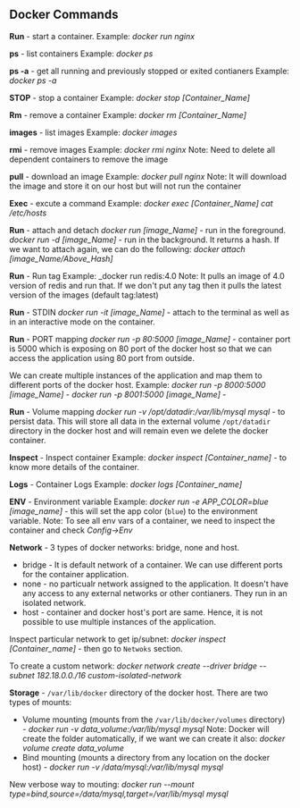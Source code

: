 ## Docker Commands

__Run__ - start a container.
Example: _docker run nginx_

__ps__ - list containers
Example: _docker ps_

__ps -a__ - get all running and previously stopped or exited contianers
Example: _docker ps -a_

__STOP__ - stop a container
Example: _docker stop [Container_Name]_

__Rm__ - remove a container
Example: _docker rm [Container_Name]_

__images__ - list images
Example: _docker images_

__rmi__ - remove images
Example: _docker rmi nginx_
Note: Need to delete all dependent containers to remove the image

__pull__ - download an image
Example: _docker pull nginx_
Note: It will download the image and store it on our host but will  not run the container

__Exec__ - excute a command
Example: _docker exec [Container_Name] cat /etc/hosts_

__Run__ - attach and detach
_docker run [image_Name]_ - run in the foreground.
_docker run -d [image_Name]_ - run in the background. It returns a hash.
If we want to attach again, we can do the following:
_docker attach [image_Name/Above_Hash]_

__Run__ - Run tag
Example: _docker run redis:4.0
Note: It pulls an image of 4.0 version of redis and run that. If we don't put any tag then it pulls the latest version of the images (default tag:latest)

__Run__ - STDIN
_docker run -it [image_Name]_ - attach to the terminal as well as in an interactive mode on the container.

__Run__ - PORT mapping
_docker run -p  80:5000 [image_Name]_ - container port is 5000 which is exposing on 80 port of the docker host so that we can access the application using 80 port from outside.

We can create multiple instances of the application and map them to different  ports of the docker host.
Example: 
_docker run -p  8000:5000 [image_Name]_ - 
_docker run -p  8001:5000 [image_Name]_ - 

__Run__ - Volume mapping
_docker run -v /opt/datadir:/var/lib/mysql mysql_ - to persist data. This will store all data in the external volume `/opt/datadir` directory in the docker host and will remain even we delete the docker container. 

__Inspect__ - Inspect container
Example: _docker inspect [Container_name]_ - to know more details of the container.

__Logs__ - Container Logs
Example: _docker logs [Container_name]_

__ENV__ - Environment variable
Example: _docker run -e APP_COLOR=blue [image_name]_ - this will set the app color (`blue`) to the environment variable.
Note: To see all env vars of  a container, we need to inspect the container and check _Config->Env_

__Network__ - 3 types of docker networks: bridge, none and host.
* bridge - It is default network of a container. We can use different ports for the container application.
* none - no particualr network assigned to the application. It doesn't have any access to any external networks or other contianers. They run in an isolated network.
* host - container and docker host's port are same. Hence, it is not possible to use multiple instances of the application.

Inspect particular network to get ip/subnet: _docker inspect [Container_name]_ - then go to `Netwoks` section.

To create a custom network:
_docker network create --driver bridge --subnet 182.18.0.0./16 custom-isolated-network_

__Storage__ - `/var/lib/docker` directory of the docker host.
There are two types of mounts:
* Volume mounting (mounts from the `/var/lib/docker/volumes` directory) - _docker run -v data_volume:/var/lib/mysql mysql_
Note: Docker will create the folder automatically, if we want we can create it also:
_docker volume create data_volume_
* Bind mounting (mounts a directory from any location on the docker host) - _docker run -v /data/mysql:/var/lib/mysql mysql_

New verbose way to mouting:
_docker run --mount type=bind,source=/data/mysql,target=/var/lib/mysql mysql_


